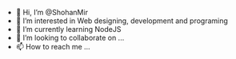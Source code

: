 - 👋 Hi, I’m @ShohanMir
- 👀 I’m interested in Web designing, development and programing
- 🌱 I’m currently learning NodeJS
- 💞️ I’m looking to collaborate on ...
- 📫 How to reach me ...

<!---
ShohanMir/ShohanMir is a ✨ special ✨ repository because its `README.md` (this file) appears on your GitHub profile.
You can click the Preview link to take a look at your changes.
--->
